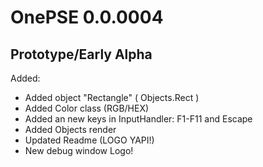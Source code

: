# OnePSE 0.0.0004
## Prototype/Early Alpha

Added:
- Added object "Rectangle" ( Objects.Rect )
- Added Color class (RGB/HEX)
- Added an new keys in InputHandler: F1-F11 and Escape
- Added Objects render
- Updated Readme (LOGO YAPI!)
- New debug window Logo!